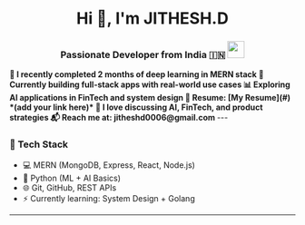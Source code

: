 <div align="center">

<h1>Hi 👋, I'm JITHESH.D</h1>

<h3>Passionate Developer from India 🇮🇳 <img src="https://upload.wikimedia.org/wikipedia/en/4/41/Flag_of_India.svg" width="30"/></h3>

</div>

<b>
🌱 I recently completed 2 months of deep learning in MERN stack  
🚀 Currently building full-stack apps with real-world use cases  
📊 Exploring AI applications in FinTech and system design  
📘 Resume: [My Resume](#) *(add your link here)*  
🧠 I love discussing AI, FinTech, and product strategies  
📬 Reach me at: jitheshd0006@gmail.com
</b>
---

### 🔧 Tech Stack

- 💻 MERN (MongoDB, Express, React, Node.js)
- 🤖 Python (ML + AI Basics)
- 🌐 Git, GitHub, REST APIs
- ⚡ Currently learning: System Design + Golang

---


